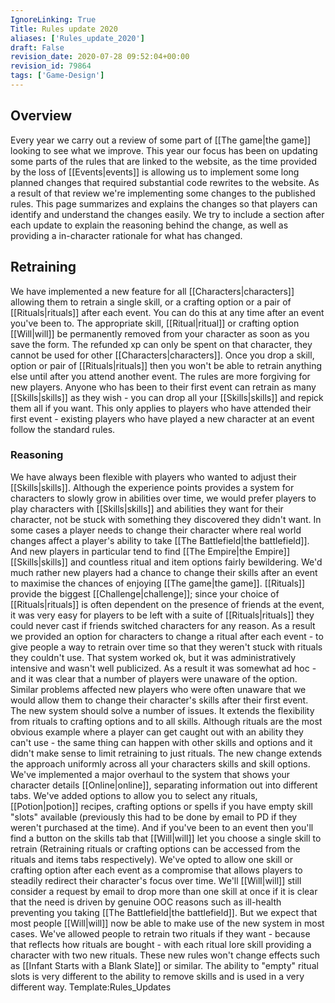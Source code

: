 ```yaml
---
IgnoreLinking: True
Title: Rules update 2020
aliases: ['Rules_update_2020']
draft: False
revision_date: 2020-07-28 09:52:04+00:00
revision_id: 79864
tags: ['Game-Design']
---
```


## Overview
Every year we carry out a review of some part of [[The game|the game]] looking to see what we improve. This year our focus has been on updating some parts of the rules that are linked to the website, as the time provided by the loss of [[Events|events]] is allowing us to implement some long planned changes that required substantial code rewrites to the website. As a result of that review we're implementing some changes to the published rules. This page summarizes and explains the changes so that players can identify and understand the changes easily.
We try to include a section after each update to explain the reasoning behind the change, as well as providing a in-character rationale for what has changed.
## Retraining
We have implemented a new feature for all [[Characters|characters]] allowing them to retrain a single skill, or a crafting option or a pair of [[Rituals|rituals]] after each event. You can do this at any time after an event you've been to. The appropriate skill, [[Ritual|ritual]] or crafting option [[Will|will]] be permanently removed from your character as soon as you save the form. The refunded xp can only be spent on that character, they cannot be used for other [[Characters|characters]]. Once you drop a skill, option or pair of [[Rituals|rituals]] then you won't be able to retrain anything else until after you attend another event.
The rules are more forgiving for new players. Anyone who has been to their first event can retrain as many [[Skills|skills]] as they wish - you can drop all your [[Skills|skills]] and repick them all if you want. This only applies to players who have attended their first event - existing players who have played a new character at an event follow the standard rules.
### Reasoning
We have always been flexible with players who wanted to adjust their [[Skills|skills]]. Although the experience points provides a system for characters to slowly grow in abilities over time, we would prefer players to play characters with [[Skills|skills]] and abilities they want for their character, not be stuck with something they discovered they didn't want. In some cases a player needs to change their character where real world changes affect a player's ability to take [[The Battlefield|the battlefield]]. And new players in particular tend to find [[The Empire|the Empire]] [[Skills|skills]] and countless ritual and item options fairly bewildering. We'd much rather new players had a chance to change their skills after an event to maximise the chances of enjoying [[The game|the game]].
[[Rituals]] provide the biggest [[Challenge|challenge]]; since your choice of [[Rituals|rituals]] is often dependent on the presence of friends at the event, it was very easy for players to be left with a suite of [[Rituals|rituals]] they could never cast if friends switched characters for any reason. As a result we provided an option for characters to change a ritual after each event - to give people a way to retrain over time so that they weren't stuck with rituals they couldn't use.
That system worked ok, but it was administratively intensive and wasn't well publicized. As a result it was somewhat ad hoc - and it was clear that a number of players were unaware of the option. Similar problems affected new players who were often unaware that we would allow them to change their character's skills after their first event.
The new system should solve a number of issues. It extends the flexibility from rituals to crafting options and to all skills. Although rituals are the most obvious example where a player can get caught out with an ability they can't use - the same thing can happen with other skills and options and it didn't make sense to limit retraining to just rituals. The new change extends the approach uniformly across all your characters skills and skill options.
We've implemented a major overhaul to the system that shows your character details [[Online|online]], separating information out into different tabs. We've added options to allow you to select any rituals, [[Potion|potion]] recipes, crafting options or spells if you have empty skill "slots" available (previously this had to be done by email to PD if they weren't purchased at the time). And if you've been to an event then you'll find a button on the skills tab that [[Will|will]] let you choose a single skill to retrain (Retraining rituals or crafting options can be accessed from the rituals and items tabs respectively).
We've opted to allow one skill or crafting option after each event as a compromise that allows players to steadily redirect their character's focus over time. We'll [[Will|will]] still consider a request by email to drop more than one skill at once if it is clear that the need is driven by genuine OOC reasons such as ill-health preventing you taking [[The Battlefield|the battlefield]]. But we expect that most people [[Will|will]] now be able to make use of the new system in most cases. We've allowed people to retrain two rituals if they want - because that reflects how rituals are bought - with each ritual lore skill providing a character with two new rituals.
These new rules won't change effects such as [[Infant Starts with a Blank Slate]] or similar. The ability to "empty" ritual slots is very different to the ability to remove skills and is used in a very different way.
Template:Rules_Updates